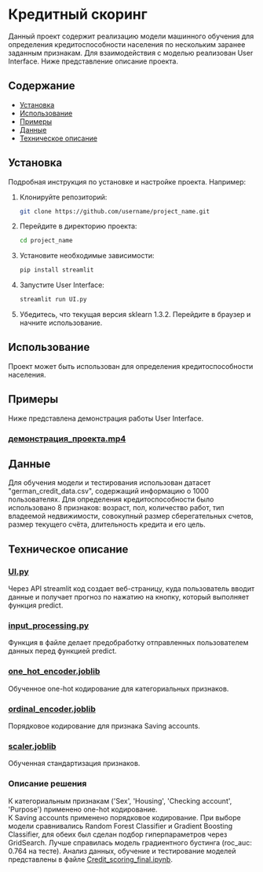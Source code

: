 # Кредитный скоринг

Данный проект содержит реализацию модели машинного обучения для определения кредитоспособности населения по нескольким заранее заданным признакам. Для взаимодействия с моделью реализован User Interface. Ниже представление описание проекта.

## Содержание

- [Установка](#установка)
- [Использование](#использование)
- [Примеры](#примеры)
- [Данные](#данные)
- [Техническое описание](#техническое_описание)

## Установка

Подробная инструкция по установке и настройке проекта. Например:

1. Клонируйте репозиторий:
    ```bash
    git clone https://github.com/username/project_name.git
    ```
2. Перейдите в директорию проекта:
    ```bash
    cd project_name
    ```
3. Установите необходимые зависимости:
    ```bash
    pip install streamlit
    ```
4. Запустите User Interface:
   ```bash
   streamlit run UI.py
    ```
5. Убедитесь, что текущая версия sklearn 1.3.2. Перейдите в браузер и начните использование.
   
## Использование
Проект может быть использован для определения кредитоспособности населения.

## Примеры
Ниже представлена демонстрация работы User Interface.
### [демонстрация_проекта.mp4](демонстрация_проекта.mp4)

## Данные
Для обучения модели и тестирования использован датасет "german_credit_data.csv", содержащий информацию о 1000 пользователях. Для определения кредитоспособности было использовано 8 признаков: возраст, пол, количество работ, тип владеемой недвижимости, совокупный размер сберегательных счетов, размер текущего счёта, длительность кредита и его цель.

## Техническое описание
### [UI.py](UI.py)
Через API streamlit код создает веб-страницу, куда пользователь вводит данные и получает прогноз по нажатию на кнопку, который выполняет функция predict. 
### [input_processing.py](input_processing.py)
Функция в файле делает предобработку отправленных пользователем данных перед функцией predict.
### [one_hot_encoder.joblib](one_hot_encoder.joblib)
Обученное one-hot кодирование для категориальных признаков.
### [ordinal_encoder.joblib](ordinal_encoder.joblib)
Порядковое кодирование для признака Saving accounts.
### [scaler.joblib](scaler.joblib)
Обученная стандартизация признаков.
### Описание решения
К категориальным признакам ('Sex', 'Housing', 'Checking account', 'Purpose') применено one-hot кодирование.  
К Saving accounts применено порядковое кодирование. 
При выборе модели сравнивались Random Forest Classifier и Gradient Boosting Classifier, для обеих был сделан подбор гиперпараметров через GridSearch. Лучше справилась модель градиентного бустинга (roc_auc: 0.764 на тесте). 
Анализ данных, обучение и тестирование моделей представлены в файле [Credit_scoring_final.ipynb](Credit_scoring_final.ipynb).


